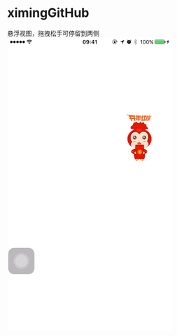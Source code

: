 # ximingGitHub
悬浮视图，拖拽松手可停留到两侧
![image](https://github.com/XiMingJun/ximingGitHub/blob/master/2016-03-10%2014_09_44.gif)
